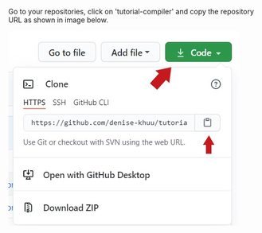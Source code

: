 Go to your repositories, click on &#39;tutorial-compiler&#39; and copy the repository URL as shown in image below.



![clone_code.jpg](./assets/clone_code.jpg)



